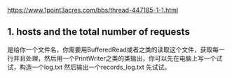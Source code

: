 

https://www.1point3acres.com/bbs/thread-447185-1-1.html

## 1. hosts and the total number of requests

是给你一个文件名，你需要用BufferedRead或者之类的读取这个文件，获取每一行并且处理，然后用一个PrintWriter之类的类输出，你可以先在电脑上写一个试试，构造一个log.txt 然后输出一个records_log.txt 先试试。
